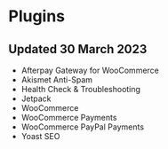 # Plugins

## Updated 30 March 2023

- Afterpay Gateway for WooCommerce
- Akismet Anti-Spam
- Health Check & Troubleshooting
- Jetpack
- WooCommerce
- WooCommerce Payments
- WooCommerce PayPal Payments
- Yoast SEO